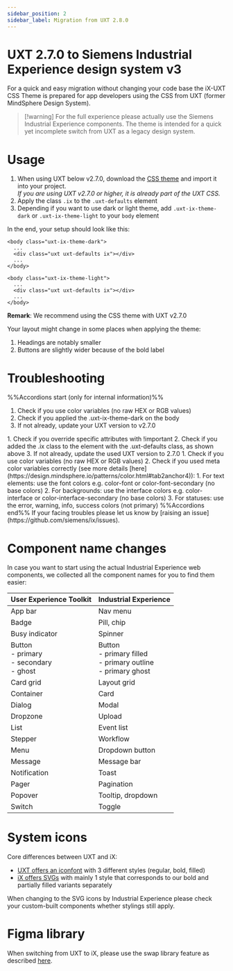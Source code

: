 ```yaml
---
sidebar_position: 2
sidebar_label: Migration from UXT 2.8.0
---
```


# UXT 2.7.0 to Siemens Industrial Experience design system v3

For a quick and easy migration without changing your code base the iX-UXT CSS Theme is prepared for app developers using the CSS from UXT (former MindSphere Design System).

> [!warning] For the full experience please actually use the Siemens Industrial Experience components. The theme is intended for a quick yet incomplete switch from UXT as a legacy design system.
# Usage
1. When using UXT below v2.7.0, download the <a href="uxt-ix-css.css" target="_blank">CSS theme</a> and import it into your project.  
   _If you are using UXT v2.7.0 or higher, it is already part of the UXT CSS._
2. Apply the class `.ix` to the `.uxt-defaults` element
3. Depending if you want to use dark or light theme, add `.uxt-ix-theme-dark` or `.uxt-ix-theme-light` to your `body` element

In the end, your setup should look like this:

```
<body class="uxt-ix-theme-dark">
  ...
  <div class="uxt uxt-defaults ix"></div>
  ...
</body>
```

```
<body class="uxt-ix-theme-light">
  ...
  <div class="uxt uxt-defaults ix"></div>
  ...
</body>
```

**Remark**: We recommend using the CSS theme with UXT v2.7.0

Your layout might change in some places when applying the theme:
1. Headings are notably smaller
2. Buttons are slightly wider because of the bold label

# Troubleshooting
%%Accordions start (only for internal information)%%
<Accordion title="I don’t see the right colors." id="colors">
1. Check if you use color variables (no raw HEX or RGB values)
2. Check if you applied the .uxt-ix-theme-dark on the body
3. If not already, update your UXT version to v2.7.0
</Accordion>

<Accordion title="My custom component doesn’t look right." id="custom-comoponents">
1. Check if you override specific attributes with !important
2. Check if you added the .ix class to the element with the .uxt-defaults class, as shown above
3. If not already, update the used UXT version to 2.7.0
</Accordion>

<Accordion title="The colors don’t look right in both themes." id="colors-dark">
1. Check if you use color variables (no raw HEX or RGB values)
2. Check if you used meta color variables correctly (see more details [here](https://design.mindsphere.io/patterns/color.html#tab2anchor4)):
	1. For text elements: use the font colors e.g. color-font or color-font-secondary (no base colors)
	2. For backgrounds: use the interface colors e.g. color-interface or color-interface-secondary (no base colors)
3. For statuses: use the error, warning, info, success colors (not primary)
</Accordion>
%%Accordions end%%
If your facing troubles please let us know by [raising an issue](https://github.com/siemens/ix/issues).

# Component name changes
In case you want to start using the actual Industrial Experience web components, we collected all the component names for you to find them easier:

| **User Experience Toolkit**                   | **Industrial Experience**                                          |
| --------------------------------------------- | ------------------------------------------------------------------ |
| App bar                                       | Nav menu                                                           |
| Badge                                         | Pill, chip                                                         |
| Busy indicator                                | Spinner                                                            |
| Button<br>- primary<br>- secondary<br>- ghost | Button<br>- primary filled<br>- primary outline<br>- primary ghost |
| Card grid                                     | Layout grid                                                        |
| Container                                     | Card                                                               |
| Dialog                                        | Modal                                                              |
| Dropzone                                      | Upload                                                             |
| List                                          | Event list                                                         |
| Stepper                                       | Workflow                                                           |
| Menu                                          | Dropdown button                                                    |
| Message                                       | Message bar                                                        |
| Notification                                  | Toast                                                              |
| Pager                                         | Pagination                                                         |
| Popover                                       | Tooltip, dropdown                                                  |
| Switch                                        | Toggle                                                             |

# System icons

Core differences between UXT and iX:

- [UXT offers an iconfont](https://design.mindsphere.io/patterns/system-icons.html) with 3 different styles (regular, bold, filled)
- [iX offers SVGs](https://ix.siemens.io/docs/icon-library/icons) with mainly 1 style that corresponds to our bold and partially filled variants separately

When changing to the SVG icons by Industrial Experience please check your custom-built components whether stylings still apply.

# Figma library

When switching from UXT to iX, please use the swap library feature as described [here](https://help.figma.com/hc/en-us/articles/4404856784663-Swap-style-and-component-libraries).